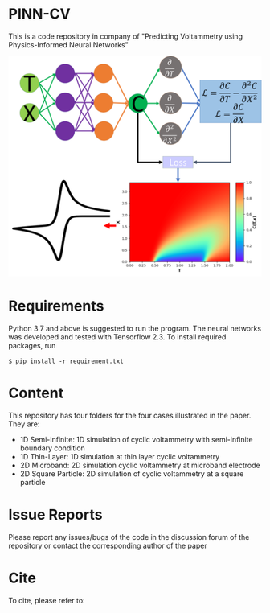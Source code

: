 # PINN-CV
 
This is a code repository in company of "Predicting Voltammetry using Physics-Informed Neural Networks"

![Table of Content Figure](TOC.png)

# Requirements
Python 3.7 and above is suggested to run the program. The neural networks was developed and tested with Tensorflow 2.3. To install required packages, run

```
$ pip install -r requirement.txt

```

# Content
This repository has four folders for the four cases illustrated in the paper. They are: 

* 1D Semi-Infinite: 1D simulation of cyclic voltammetry with semi-infinite boundary condition
* 1D Thin-Layer: 1D simulation at thin layer cyclic voltammetry
* 2D Microband: 2D simulation cyclic voltammetry at microband electrode
* 2D Square Particle: 2D simulation of cyclic voltammetry at a square particle


# Issue Reports
Please report any issues/bugs of the code in the discussion forum of the repository or contact the corresponding author of the paper


# Cite
To cite, please refer to:



